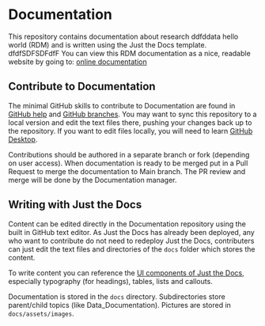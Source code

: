 # Documentation

This repository contains documentation about research ddfddata hello world (RDM) and is written using the Just the Docs template.
dfdfSDFSDFdfF
You can view this RDM documentation as a nice, readable website by going to: [online documentation](https://climatesmartagcollab.github.io/Documentation-en/)

## Contribute to Documentation

The minimal GitHub skills to contribute to Documentation are found in [GitHub help](https://climatesmartagcollab.github.io/Documentation-en/github/) and [GitHub branches](https://climatesmartagcollab.github.io/Documentation-en/github/branches.html). You may want to sync this repository to a local version and edit the text files there, pushing your changes back up to the repository. If you want to edit files locally, you will need to learn [GitHub Desktop](https://climatesmartagcollab.github.io/Documentation-en/github/githubdesktop.html).

Contributions should be authored in a separate branch or fork (depending on user access). When documentation is ready to be merged put in a Pull Request to merge the documentation to Main branch. The PR review and merge will be done by the Documentation manager. 

## Writing with Just the Docs

Content can be edited directly in the Documentation repository using the built in GitHub text editor. As Just the Docs has already been deployed, any who want to contribute do not need to redeploy Just the Docs, contributers can just edit the text files and directories of the `docs` folder which stores the content. 

To write content you can reference the [UI components of Just the Docs](https://just-the-docs.com/docs/ui-components/), especially typography (for headings), tables, lists and callouts.

Documentation is stored in the `docs` directory. Subdirectories store parent/child topics (like Data_Documentation). Pictures are stored in `docs/assets/images`.
